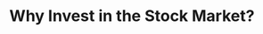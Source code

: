 ---
title: Why Invest in the Stock Market?
description: Discover the compelling reasons to invest in the stock market, including wealth creation, beating inflation, and achieving long-term financial goals. Learn how investing fits into your financial planning.
---